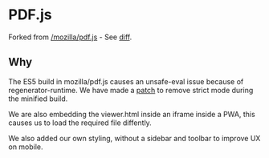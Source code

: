 # PDF.js

Forked from [/mozilla/pdf.js](https://github.com/mozilla/pdf.js) - See [diff](https://github.com/mozilla/pdf.js/compare/3456ed271b0109f4be735691d9565e513c43267a...officient:master).

## Why

The ES5 build in mozilla/pdf.js causes an unsafe-eval issue because of regenerator-runtime.
We have made a [patch](https://github.com/mozilla/pdf.js/commit/226106d83384734d17c13c25100b8d3188b602f9) to remove strict mode during the minified build.

We are also embedding the viewer.html inside an iframe inside a PWA, this causes us to load the required file diffently.

We also added our own styling, without a sidebar and toolbar to improve UX on mobile.
